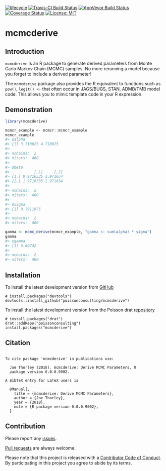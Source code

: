 
<!-- README.md is generated from README.Rmd. Please edit that file -->

[![lifecycle](https://img.shields.io/badge/lifecycle-experimental-orange.svg)](https://www.tidyverse.org/lifecycle/#experimental)
[![Travis-CI Build
Status](https://travis-ci.org/poissonconsulting/mcmcderive.svg?branch=master)](https://travis-ci.org/poissonconsulting/mcmcderive)
[![AppVeyor Build
Status](https://ci.appveyor.com/api/projects/status/github/poissonconsulting/mcmcderive?branch=master&svg=true)](https://ci.appveyor.com/project/poissonconsulting/mcmcderive)
[![Coverage
Status](https://img.shields.io/codecov/c/github/poissonconsulting/mcmcderive/master.svg)](https://codecov.io/github/poissonconsulting/mcmcderive?branch=master)
[![License:
MIT](https://img.shields.io/badge/License-MIT-green.svg)](https://opensource.org/licenses/MIT)

# mcmcderive

## Introduction

`mcmcderive` is an R package to generate derived parameters from Monte
Carlo Markov Chain (MCMC) samples. No more rerunning a model because you
forget to include a derived parameter\!

The `mcmcderive` package also provides the R equivalent to functions
such as `pow()`, `logit() <-` that often occur in JAGS/BUGS, STAN,
ADMB/TMB model code. This allows you to mimic template code in your R
expression.

## Demonstration

``` r
library(mcmcderive)

mcmcr_example <- mcmcr::mcmcr_example
mcmcr_example
#> $alpha
#> [1] 3.718025 4.718025
#> 
#> nchains:  2 
#> niters:  400 
#> 
#> $beta
#>           [,1]     [,2]
#> [1,] 0.9716535 1.971654
#> [2,] 1.9716535 2.971654
#> 
#> nchains:  2 
#> niters:  400 
#> 
#> $sigma
#> [1] 0.7911975
#> 
#> nchains:  2 
#> niters:  400

gamma <- mcmc_derive(mcmcr_example, "gamma <- sum(alpha) * sigma")
gamma
#> $gamma
#> [1] 6.60742
#> 
#> nchains:  2 
#> niters:  400
```

## Installation

To install the latest development version from
[GitHub](https://github.com/poissonconsulting/mcmcderive)

    # install.packages("devtools")
    devtools::install_github("poissonconsulting/mcmcderive")

To install the latest development version from the Poisson drat
[repository](https://github.com/poissonconsulting/drat)

    # install.packages("drat")
    drat::addRepo("poissonconsulting")
    install.packages("mcmcderive")

## Citation

``` 

To cite package 'mcmcderive' in publications use:

  Joe Thorley (2018). mcmcderive: Derive MCMC Parameters. R
  package version 0.0.0.9002.

A BibTeX entry for LaTeX users is

  @Manual{,
    title = {mcmcderive: Derive MCMC Parameters},
    author = {Joe Thorley},
    year = {2018},
    note = {R package version 0.0.0.9002},
  }
```

## Contribution

Please report any
[issues](https://github.com/poissonconsulting/mcmcderive/issues).

[Pull requests](https://github.com/poissonconsulting/mcmcderive/pulls)
are always welcome.

Please note that this project is released with a [Contributor Code of
Conduct](CONDUCT.md). By participating in this project you agree to
abide by its terms.
